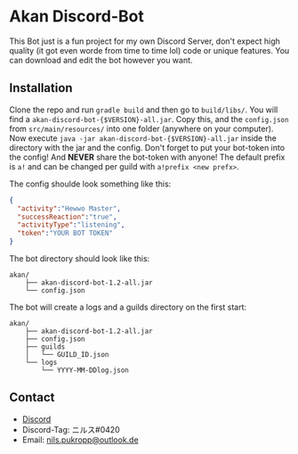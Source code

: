 # Akan Discord-Bot

This Bot just is a fun project for my own Discord Server,
don't expect high quality (it got even worde from time to time lol) code or unique features.
You can download and edit the bot however you want.

## Installation

Clone the repo and run `gradle build` and then go to `build/libs/`. You will find a `akan-discord-bot-{$VERSION}-all.jar`. Copy this, and the `config.json` from `src/main/resources/` into one folder (anywhere on your computer).
Now execute `java -jar akan-discord-bot-{$VERSION}-all.jar` inside the directory with the jar and the config.
Don't forget to put your bot-token into the config! And __NEVER__ share the bot-token with anyone!
The default prefix is `a!` and can be changed per guild with `a!prefix <new prefx>`.

The config shoulde look something like this:

```json
{
  "activity":"Hewwo Master",
  "successReaction":"true",
  "activityType":"listening",
  "token":"YOUR BOT TOKEN"
}
```

The bot directory should look like this:
```
akan/
    ├── akan-discord-bot-1.2-all.jar
    └── config.json
```

The bot will create a logs and a guilds directory on the first start:
```
akan/
    ├── akan-discord-bot-1.2-all.jar
    ├── config.json
    ├── guilds
    │   └── GUILD_ID.json
    └── logs
        └── YYYY-MM-DDlog.json
```

## Contact

- [Discord](https://discord.gg/FZ546P3)
- Discord-Tag: ニルス#0420
- Email: nils.pukropp@outlook.de
